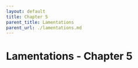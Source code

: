 ```yaml
---
layout: default
title: Chapter 5
parent_title: Lamentations
parent_url: ./lamentations.md
---
```


# Lamentations - Chapter 5
